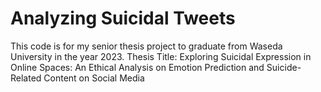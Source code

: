 # Analyzing Suicidal Tweets 

This code is for my senior thesis project to graduate from Waseda University in the year 2023. 
Thesis Title: Exploring Suicidal Expression in Online Spaces: An Ethical Analysis on Emotion Prediction and Suicide-Related Content on Social Media
